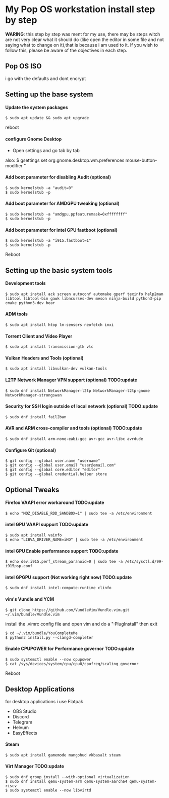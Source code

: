 # My Pop OS workstation install step by step

**WARING**: this step by step was ment for my use, there may be steps witch are not very clear what it should do (like open the editor in some file and not saying what to change on it),that is because i am used to it. If you wish to follow this, please be aware of the objectives in each step.

## Pop OS ISO

i go with the defaults and dont encrypt

## Setting up the base system

#### Update the system packages

	$ sudo apt update && sudo apt upgrade

reboot

#### configure Gnome Desktop

- Open settings and go tab by tab

also:
	$ gsettings set org.gnome.desktop.wm.preferences mouse-button-modifier '<Alt>'

#### Add boot parameter for disabling Audit (optional)

	$ sudo kernelstub -a "audit=0"
	$ sudo kernelstub -p

#### Add boot parameter for AMDGPU tweaking (optional)

	$ sudo kernelstub -a "amdgpu.ppfeaturemask=0xffffffff"
	$ sudo kernelstub -p

#### Add boot parameter for intel GPU fastboot (optional)

	$ sudo kernelstub -a "i915.fastboot=1"
	$ sudo kernelstub -p

Reboot

## Setting up the basic system tools

#### Development tools

	$ sudo apt install ack screen autoconf automake gperf texinfo help2man libtool libtool-bin gawk libncurses-dev meson ninja-build python3-pip cmake python3-dev bear

#### ADM tools

	$ sudo apt install htop lm-sensors neofetch inxi

#### Torrent Client and Video Player

	$ sudo apt install transmission-gtk vlc

#### Vulkan Headers and Tools (optional)

	$ sudo apt install libvulkan-dev vulkan-tools

#### L2TP Network Manager VPN support (optional) TODO:update

	$ sudo dnf install NetworkManager-l2tp NetworkManager-l2tp-gnome NetworkManager-strongswan

#### Security for SSH login outside of local network (optional) TODO:update

	$ sudo dnf install fail2ban

#### AVR and ARM cross-compiler and tools (optional) TODO:update

	$ sudo dnf install arm-none-eabi-gcc avr-gcc avr-libc avrdude

#### Configure Git (optional)

	$ git config --global user.name "username"
	$ git config --global user.email "user@email.com"
	$ git config --global core.editor "editor"
	$ git config --global credential.helper store

## Optional Tweaks

#### Firefox VAAPI error workaround TODO:update

	$ echo "MOZ_DISABLE_RDD_SANDBOX=1" | sudo tee -a /etc/environment

#### intel GPU VAAPI support TODO:update

	$ sudo apt install vainfo
	$ echo "LIBVA_DRIVER_NAME=iHD" | sudo tee -a /etc/environment

#### intel GPU Enable performance support TODO:update

	$ echo dev.i915.perf_stream_paranoid=0 | sudo tee -a /etc/sysctl.d/99-i915psp.conf

#### intel GPGPU support (Not working right now) TODO:update

	$ sudo dnf install intel-compute-runtime clinfo

#### vim's Vundle and YCM

	$ git clone https://github.com/VundleVim/Vundle.vim.git ~/.vim/bundle/Vundle.vim

install the .vimrc config file and open vim and do a ":PlugInstall" then exit

	$ cd ~/.vim/bundle/YouCompleteMe
	$ python3 install.py --clangd-completer

#### Enable CPUPOWER for Performance governor TODO:update

	$ sudo systemctl enable --now cpupower
	$ cat /sys/devices/system/cpu/cpu0/cpufreq/scaling_governor

Reboot

## Desktop Applications

for desktop applications i use Flatpak

- OBS Studio
- Discord
- Telegram
- Helvum
- EasyEffects

#### Steam

	$ sudo apt install gamemode mangohud vkbasalt steam

#### Virt Manager TODO:update

	$ sudo dnf group install --with-optional virtualization
	$ sudo dnf install qemu-system-arm qemu-system-aarch64 qemu-system-riscv
	$ sudo systemctl enable --now libvirtd
